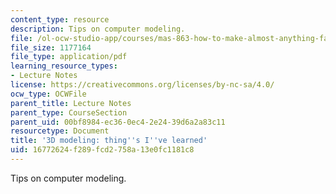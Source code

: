 ```yaml
---
content_type: resource
description: Tips on computer modeling.
file: /ol-ocw-studio-app/courses/mas-863-how-to-make-almost-anything-fall-2002/16772624f289fcd2758a13e0fc1181c8_3dmodeling.pdf
file_size: 1177164
file_type: application/pdf
learning_resource_types:
- Lecture Notes
license: https://creativecommons.org/licenses/by-nc-sa/4.0/
ocw_type: OCWFile
parent_title: Lecture Notes
parent_type: CourseSection
parent_uid: 00bf8984-ec36-0ec4-2e24-39d6a2a83c11
resourcetype: Document
title: '3D modeling: thing''s I''ve learned'
uid: 16772624-f289-fcd2-758a-13e0fc1181c8
---
```

Tips on computer modeling.